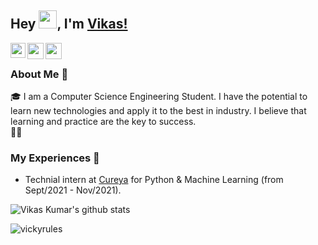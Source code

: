 ## Hey <img src="https://github.com/TheDudeThatCode/TheDudeThatCode/blob/master/Assets/Hi.gif" width="29px">, I'm [Vikas!](https://vickyrules.github.io/vikas_kumar/) 



<a href="https://www.linkedin.com/in/vikas-kumar-9151b7191">

  <img align="left" width="24px" src="https://cdn.jsdelivr.net/npm/simple-icons@v3/icons/linkedin.svg"  />

</a>


  


<a href="mailto:vickyrules1705@gmail.com">

  <img align="left" width="26px" src="https://cdn.jsdelivr.net/npm/simple-icons@v3/icons/gmail.svg" />

</a>
<a href="https://twitter.com/i_m_Vikas__?t=IibbhZn45IWi7uVrMjv9uA&s=09">
  <img align="left" width="26px" src="https://cdn.jsdelivr.net/npm/simple-icons@v3/icons/twitter.svg" />
</a> 





<br />

### About Me 🚀
🎓 I am a Computer Science Engineering Student. I have the potential to learn new technologies and apply it to the best in industry. I believe that learning and practice are the key to success. </br>
👨‍💻 

### My Experiences 🙌
- Technial intern at [Cureya](https://cureya.in/) for  Python & Machine Learning (from Sept/2021 -  Nov/2021).

<!--### Honors & Awards 🏅 -->

![Vikas Kumar's github stats](https://github-readme-stats.vercel.app/api?username=vickyrules&show_icons=true)
<p align="left"> <img src="https://komarev.com/ghpvc/?username=vickyrules&label=Profile%20views&color=0e75b6&style=flat" alt="vickyrules" /> </p>
